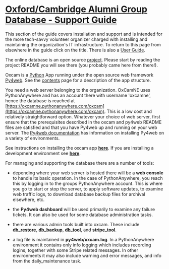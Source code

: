 # [Oxford/Cambridge Alumni Group Database - Support Guide](index.md)

This section of the guide covers installation and support and is intended for the more tech-savvy volunteer organizer charged with installing and maintaining the organization's IT infrastructure. To return to this page from elsewhere in the guide click on the title. There is also a [User Guide](index.md).

The online database is an open source [project](https://github.com/oxcamne/oxcam). Please start by reading the project README you will see there (you probably came here from there!).

 Oxcam is a [Python](https://www.python.org) App running under the open source web framework [Py4web](https://github.com/web2py/py4web). See the [contents](contents.md) page for a description of the app structure.

You need a web server belonging to the organization. OxCamNE uses PythonAnywhere and has an account there with username 'oxcamne', hence the database is reached at [https://oxcamne.pythonanywhere.com/oxcam](https://oxcamne.pythonanywhere.com/oxcam). This is a low cost and relatively straightforward option. Whatever your choice of web server, first ensure that the prerequisites described in the oxcam and py4web README files are satisfied and that you have Py4web up and running on your web server. The [Py4web documentation](https://py4web.com/_documentation) has information on installing Py4web on a variety of environments.

See instructions on installing the oxcam app [**here**](install). If you are installing a development environment see [**here**](development_install.md).

For managing and supporting the database there are a number of tools:

- depending where your web server is hosted there will be a **web console** to handle its basic operation. In the case of PythonAnywhere, you reach this by logging in to the groups PythonAnywhere account. This is where you go to start or stop the server, to apply software updates, to examine web traffic logs, to download database backup files for archival elsewhere, etc.

- the **Py4web dashboard** will be used primarily to examine any failure tickets. It can also be used for some database administration tasks.

- there are various admin tools built into oxcam. These include [**db_restore**](db_restore.md), [**db_backup**](db_backup.md), [**db_tool**](db_tool.md), and [**stripe_tool**](stripe_tool.md).

- a log file is maintained in **py4web/oxcam.log**. In a PythonAnywhere environment it contains only info logging which includes recording logins, together with some Stripe related messages. In other environments it may also include warning and error messages, and info from the daily_maintenance task.
